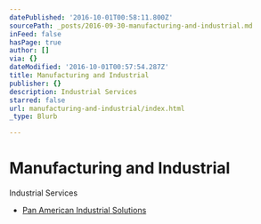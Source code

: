 ```yaml
---
datePublished: '2016-10-01T00:58:11.800Z'
sourcePath: _posts/2016-09-30-manufacturing-and-industrial.md
inFeed: false
hasPage: true
author: []
via: {}
dateModified: '2016-10-01T00:57:54.287Z'
title: Manufacturing and Industrial
publisher: {}
description: Industrial Services
starred: false
url: manufacturing-and-industrial/index.html
_type: Blurb

---
```

# Manufacturing and Industrial

Industrial Services

* [Pan American Industrial Solutions][0]

[0]: http://directory.missionchamber.com/listing/pan-american-industrial-solutions/ "Pan American Industrial Solutions"